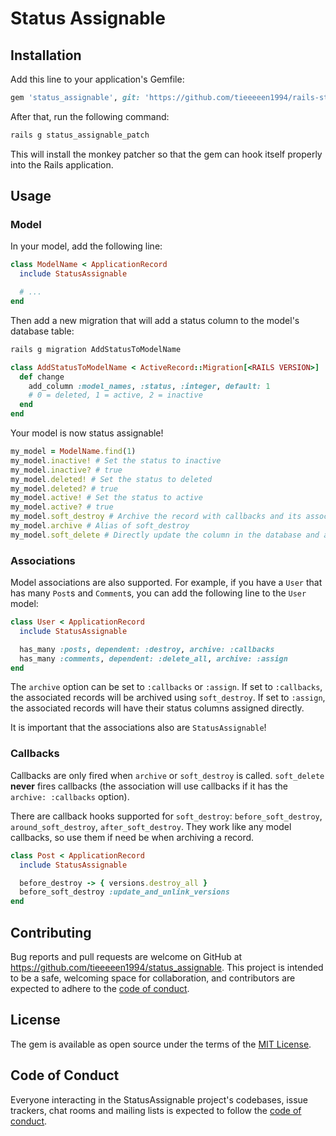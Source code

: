 # Status Assignable

## Installation

Add this line to your application's Gemfile:

```ruby
gem 'status_assignable', git: 'https://github.com/tieeeeen1994/rails-status-assignable'
```

After that, run the following command:
```bash
rails g status_assignable_patch
```

This will install the monkey patcher so that the gem can hook itself properly into the Rails application.

## Usage

### Model

In your model, add the following line:

```ruby
class ModelName < ApplicationRecord
  include StatusAssignable

  # ...
end
```

Then add a new migration that will add a status column to the model's database table:

```bash
rails g migration AddStatusToModelName
```

```ruby
class AddStatusToModelName < ActiveRecord::Migration[<RAILS VERSION>]
  def change
    add_column :model_names, :status, :integer, default: 1
    # 0 = deleted, 1 = active, 2 = inactive
  end
end
```

Your model is now status assignable!

```ruby
my_model = ModelName.find(1)
my_model.inactive! # Set the status to inactive
my_model.inactive? # true
my_model.deleted! # Set the status to deleted
my_model.deleted? # true
my_model.active! # Set the status to active
my_model.active? # true
my_model.soft_destroy # Archive the record with callbacks and its associations
my_model.archive # Alias of soft_destroy
my_model.soft_delete # Directly update the column in the database and also update its associations
```

### Associations

Model associations are also supported. For example, if you have a `User` that has many `Post`s and `Comment`s, you can add the following line to the `User` model:

```ruby
class User < ApplicationRecord
  include StatusAssignable

  has_many :posts, dependent: :destroy, archive: :callbacks
  has_many :comments, dependent: :delete_all, archive: :assign
end
```

The `archive` option can be set to `:callbacks` or `:assign`. If set to `:callbacks`, the associated records will be archived using `soft_destroy`. If set to `:assign`, the associated records will have their status columns assigned directly.

It is important that the associations also are `StatusAssignable`!

### Callbacks

Callbacks are only fired when `archive` or `soft_destroy` is called. `soft_delete` **never** fires callbacks (the association will use callbacks if it has the `archive: :callbacks` option).

There are callback hooks supported for `soft_destroy`: `before_soft_destroy`, `around_soft_destroy`, `after_soft_destroy`. They work like any model callbacks, so use them if need be when archiving a record.

```ruby
class Post < ApplicationRecord
  include StatusAssignable

  before_destroy -> { versions.destroy_all }
  before_soft_destroy :update_and_unlink_versions
end
```

## Contributing

Bug reports and pull requests are welcome on GitHub at https://github.com/tieeeeen1994/status_assignable. This project is intended to be a safe, welcoming space for collaboration, and contributors are expected to adhere to the [code of conduct](https://github.com/[USERNAME]/status_assignable/blob/master/CODE_OF_CONDUCT.md).

## License

The gem is available as open source under the terms of the [MIT License](https://opensource.org/licenses/MIT).

## Code of Conduct

Everyone interacting in the StatusAssignable project's codebases, issue trackers, chat rooms and mailing lists is expected to follow the [code of conduct](https://github.com/[USERNAME]/status_assignable/blob/master/CODE_OF_CONDUCT.md).
